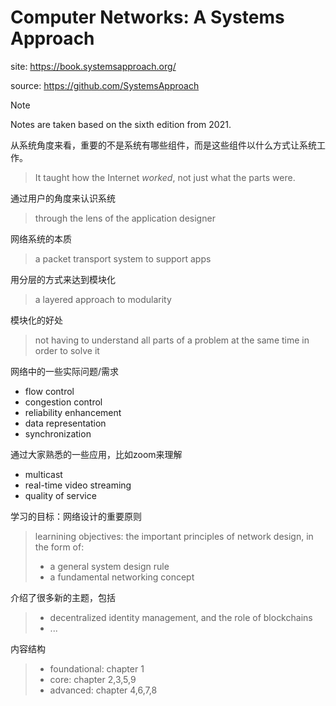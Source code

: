 # Computer Networks: A Systems Approach

site: https://book.systemsapproach.org/

source: https://github.com/SystemsApproach

> [!NOTE]
> Notes are taken based on the sixth edition from 2021.

从系统角度来看，重要的不是系统有哪些组件，而是这些组件以什么方式让系统工作。
> It taught how the Internet *worked*, not just what the parts were.

通过用户的角度来认识系统
> through the lens of the application designer

网络系统的本质
> a packet transport system to support apps

用分层的方式来达到模块化
> a layered approach to modularity

模块化的好处
> not having to understand all parts of a problem at the same time in order to solve it

网络中的一些实际问题/需求
* flow control
* congestion control
* reliability enhancement
* data representation
* synchronization

通过大家熟悉的一些应用，比如zoom来理解
* multicast
* real-time video streaming
* quality of service

学习的目标：网络设计的重要原则
> learnining objectives: the important principles of network design, in the form of:
> * a general system design rule
> * a fundamental networking concept

介绍了很多新的主题，包括
> * decentralized identity management, and the role of blockchains
> * ...

内容结构
> * foundational: chapter 1
> * core: chapter 2,3,5,9
> * advanced: chapter 4,6,7,8
